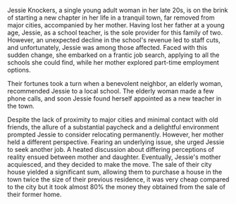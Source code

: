 Jessie Knockers, a single young adult woman in her late 20s, is on the brink of starting a new chapter in her life in a tranquil town, far removed from major cities, accompanied by her mother. Having lost her father at a young age, Jessie, as a school teacher, is the sole provider for this family of two. However, an unexpected decline in the school's revenue led to staff cuts, and unfortunately, Jessie was among those affected. Faced with this sudden change, she embarked on a frantic job search, applying to all the schools she could find, while her mother explored part-time employment options.

Their fortunes took a turn when a benevolent neighbor, an elderly woman, recommended Jessie to a local school. The elderly woman made a few phone calls, and soon Jessie found herself appointed as a new teacher in the town.

Despite the lack of proximity to major cities and minimal contact with old friends, the allure of a substantial paycheck and a delightful environment prompted Jessie to consider relocating permanently. However, her mother held a different perspective. Fearing an underlying issue, she urged Jessie to seek another job. A heated discussion about differing perceptions of reality ensued between mother and daughter. Eventually, Jessie's mother acquiesced, and they decided to make the move. The sale of their city house yielded a significant sum, allowing them to purchase a house in the town twice the size of their previous residence, it was very cheap compared to the city but it took almost 80% the money they obtained from the sale of their former home.